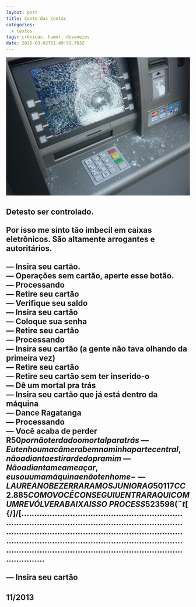 ```yaml
---
layout: post
title: Conto das Contas
categories:
  - textos
tags: crônicas, humor, devaneios
date: 2016-03-02T11:49:59.703Z
---
```

![](/images/uploads/1_x1mi1kyeap1umb5ct7fwmg.jpeg)

Detesto ser controlado.\
\
Por isso me sinto tão imbecil em caixas eletrônicos. São altamente arrogantes e autoritários.\
\
— Insira seu cartão.\
— Operações sem cartão, aperte esse botão.\
— Processando\
— Retire seu cartão\
— Verifique seu saldo\
— Insira seu cartão\
— Coloque sua senha\
— Retire seu cartão\
— Processando\
— Insira seu cartão (a gente não tava olhando da primeira vez)\
— Retire seu cartão\
— Retire seu cartão sem ter inserido-o\
— Dê um mortal pra trás\
— Insira seu cartão que já está dentro da máquina\
— Dance Ragatanga\
— Processando\
— Você acaba de perder R$50 por não ter dado o mortal para trás\
— Eu tenho uma câmera bem na minha parte central, não adianta estirar dedo pra mim\
— Não adianta me ameaçar, eu sou uma máquina e não tenho me-\
— {LAUREANO BEZERRA RAMOS JUNIOR AG 50117 CC 2.885} COMO VOCÊ CONSEGUIU ENTRAR AQUI COM UM REVÓLVER ABAIXA ISSO\
PROCESS523598(¨t$\[{/]/[…………………………………………………………………………………………………………………………………………………………………………………………………………………………………………………………………………………………………………………………\
\
— **Insira seu cartão**
---
## 11/2013
